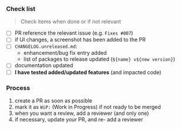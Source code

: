 ### Check list

> Check items when done or if not relevant

- [ ] PR reference the relevant issue (e.g. `Fixes #007`)
- [ ] if UI changes, a screenshot has been added to the PR
- [ ] `CHANGELOG.unreleased.md`:
   - enhancement/bug fix entry added
   - list of packages to release updated (`${name} v${new version}`)
- [ ] documentation updated
- [ ] **I have tested added/updated features** (and impacted code)

### Process

1. create a PR as soon as possible
1. mark it as `WiP:` (Work in Progress) if not ready to be merged
1. when you want a review, add a reviewer (and only one)
1. if necessary, update your PR, and re- add a reviewer
